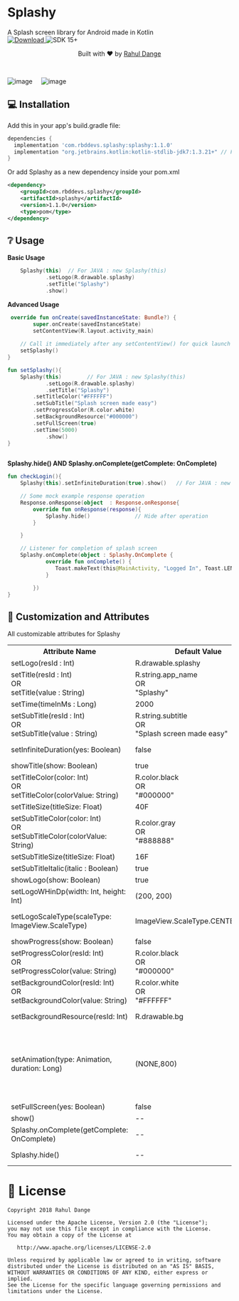 # Splashy
A Splash screen library for Android made in Kotlin
<br>
[ ![Download](https://api.bintray.com/packages/rahuldange/Splashy/com.rbddevs.splashy/images/download.svg?version=1.1.0) ](https://bintray.com/rahuldange/Splashy/com.rbddevs.splashy/1.1.0/link)
![SDK 15+](https://img.shields.io/badge/API-15%2B-brightgreen.svg)

<div align="center">
  <p align="center">Built with ❤︎ by
	  <a href="https://github.com/rahuldange09">Rahul Dange</a></p>
</div>
<br>

![image](https://raw.githubusercontent.com/rahuldange09/Splashy/master/images/slide_top_bottom.gif?token=ABT5RJVRNXKKGSPSW2ZR3C24YS7IY)&nbsp;&nbsp;&nbsp;&nbsp;
![image](https://raw.githubusercontent.com/rahuldange09/Splashy/master/images/blink_logo.gif?token=ABT5RJVDSOWCJBMCUQ6RE5K4YS7DQ)
## 💻 Installation
Add this in your app's build.gradle file:
```groovy
dependencies {
  implementation 'com.rbddevs.splashy:splashy:1.1.0'
  implementation "org.jetbrains.kotlin:kotlin-stdlib-jdk7:1.3.21+" // For JAVA Only
}
```

Or add Splashy as a new dependency inside your pom.xml

```xml
<dependency>
	<groupId>com.rbddevs.splashy</groupId>
	<artifactId>splashy</artifactId>
	<version>1.1.0</version>
	<type>pom</type>
</dependency>
```

## ❔ Usage
**Basic Usage**
``` kotlin
 	Splashy(this)  // For JAVA : new Splashy(this)
            .setLogo(R.drawable.splashy)
            .setTitle("Splashy")
            .show()

```

**Advanced Usage**
``` kotlin
 override fun onCreate(savedInstanceState: Bundle?) {
        super.onCreate(savedInstanceState)
        setContentView(R.layout.activity_main)
	
	// Call it immediately after any setContentView() for quick launch
	setSplashy()
}

fun setSplashy(){
	Splashy(this) 		 // For JAVA : new Splashy(this)
            .setLogo(R.drawable.splashy)
            .setTitle("Splashy")
	    .setTitleColor("#FFFFFF")
	    .setSubTitle("Splash screen made easy")
	    .setProgressColor(R.color.white)
	    .setBackgroundResource("#000000")
 	    .setFullScreen(true)
	    .setTime(5000)
            .show()	    
}
	    
```
**Splashy.hide()  AND  Splashy.onComplete(getComplete: OnComplete)**
``` kotlin
fun checkLogin(){
	Splashy(this).setInfiniteDuration(true).show()   // For JAVA : new Splashy(this)

	// Some mock example response operation 
	Response.onResponse(object  : Response.onResponse{
		override fun onResponse(response){
			Splashy.hide()				// Hide after operation
		}

	}

	// Listener for completion of splash screen
	Splashy.onComplete(object : Splashy.OnComplete {
            override fun onComplete() {
	           Toast.makeText(this@MainActivity, "Logged In", Toast.LENGTH_SHORT).show()
            }

        })
}

```


## 🎨 Customization and Attributes

All customizable attributes for Splashy
<table>
    <th>Attribute Name</th>
    <th>Default Value</th>
    <th>Description</th>
	<tr>
		<td>setLogo(resId : Int)</td>
		<td>R.drawable.splashy</td>
		<td>The main logo for Splashy</td>
	</tr>
	<tr>
		<td>setTitle(resId : Int) <br> OR <br> setTitle(value : String)</td>
		<td>R.string.app_name <br> OR <br> "Splashy"</td>
		<td>The main title for Splashy either from strings.xml or string value</td>
	</tr>
	<tr>
		<td>setTime(timeInMs : Long)</td>
		<td>2000</td>
		<td>The time to show Splashy in Millisecond </td>
	</tr>
	<tr>
		<td>setSubTitle(resId : Int) <br> OR <br> setSubTitle(value : String)</td>
		<td>R.string.subtitle <br> OR <br> "Splash screen made easy"</td>
		<td>The subtitle for Splashy either from strings.xml or string value. This also enables subtitle.</td>
	</tr>
	<tr>
		<td>setInfiniteDuration(yes: Boolean)</td>
		<td>false</td>
		<td>Sets splash screen for infinite time if "true". Can be dismissed by calling Splashy.hide() </td>
	</tr>
	<tr>
		<td>showTitle(show: Boolean)</td>
		<td>true</td>
		<td>To show title or not.</td>
	</tr>
	<tr>
		<td>setTitleColor(color: Int) <br> OR <br> setTitleColor(colorValue: String)</td>
		<td>R.color.black <br> OR <br> "#000000"</td>
		<td>The color of title either resource id from strings.xml OR HEX value.</td>
	</tr>
	<tr>
		<td>setTitleSize(titleSize: Float)</td>
		<td>40F</td>
		<td>The size of title text in float.</td>
	</tr>
	<tr>
		<td>setSubTitleColor(color: Int) <br> OR <br> setSubTitleColor(colorValue: String)</td>
		<td>R.color.gray <br> OR <br> "#888888"</td>
		<td>The color of sub title either resource id from strings.xml OR HEX value.</td>
	</tr>
	<tr>
		<td>setSubTitleSize(titleSize: Float)</td>
		<td>16F</td>
		<td>The size of title text in float.</td>
	</tr>
		<tr>
		<td>setSubTitleItalic(italic : Boolean)</td>
		<td>true</td>
		<td>To set subtitle in italic style or not.</td>
	</tr>
	<tr>
		<td>showLogo(show: Boolean)</td>
		<td>true</td>
		<td>To show Logo or not.</td>
	</tr>
	<tr>
		<td>setLogoWHinDp(width: Int, height: Int)</td>
		<td>(200, 200)</td>
		<td>To set Logo Width(W) and Height(H) in DP.</td>
	</tr>
	<tr>
		<td>setLogoScaleType(scaleType: ImageView.ScaleType)</td>
		<td> ImageView.ScaleType.CENTER_CROP </td>
		<td>To set default scale type of Logo. <br> Eg. ImageView.ScaleType.CENTER_CROP,  CENTER, FIT_XY and others</td>
	</tr>
	<tr>
		<td>showProgress(show: Boolean)</td>
		<td>false</td>
		<td>To show circular progress bar or not.</td>
	</tr>
	<tr>
		<td>setProgressColor(resId: Int) <br> OR <br> setProgressColor(value: String)</td>
		<td>R.color.black <br> OR <br> "#000000"</td>
		<td>To set color of progressbar either resource id from strings.xml OR HEX value. Also enables progressbar</td>
	</tr>
	<tr>
		<td>setBackgroundColor(resId: Int) <br> OR <br> setBackgroundColor(value: String)</td>
		<td>R.color.white <br> OR <br> "#FFFFFF"</td>
		<td>The background of Splash screen either resource id from strings.xml OR HEX value.</td>
	</tr>	
	<tr>
		<td>setBackgroundResource(resId: Int)</td>
		<td>R.drawable.bg</td>
		<td>The background resource for splash screen from drawable.</td>
	</tr>
	<tr>
		<td>setAnimation(type: Animation, duration: Long)</td>
		<td>(NONE,800)</td>
		<td>The amazing splash screen animations with duration. <br> Eg. (Splashy.Animation.SLIDE_IN_TOP_BOTTOM, 800) , Types: SLIDE_IN_TOP_BOTTOM,  SLIDE_IN_LEFT_BOTTOM,  SLIDE_IN_LEFT_RIGHT,  SLIDE_LEFT_ENTER,  GLOW_LOGO,  GLOW_LOGO_TITLE</td>
	</tr>
	<tr>
		<td>setFullScreen(yes: Boolean)</td>
		<td>false</td>
		<td>To show splashy full screen or not.</td>
	</tr>
	<tr>
		<td>show()</td>
		<td>--</td>
		<td>Finally shows splash screen. </td>
	</tr>
	<tr>
		<td>Splashy.onComplete(getComplete: OnComplete)</td>
		<td>--</td>
		<td>Listener when splash screen ends to perform some operations</td>
	</tr>
	<tr>
		<td>Splashy.hide()</td>
		<td>--</td>
		<td>Hides splash screen. Helpful when set to infinite duration. </td>
	</tr>
</table>

# 📃 License

    Copyright 2018 Rahul Dange

    Licensed under the Apache License, Version 2.0 (the "License");
    you may not use this file except in compliance with the License.
    You may obtain a copy of the License at

       http://www.apache.org/licenses/LICENSE-2.0

    Unless required by applicable law or agreed to in writing, software
    distributed under the License is distributed on an "AS IS" BASIS,
    WITHOUT WARRANTIES OR CONDITIONS OF ANY KIND, either express or implied.
    See the License for the specific language governing permissions and
    limitations under the License.

	
	
